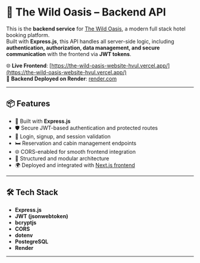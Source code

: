 # 🧩 The Wild Oasis – Backend API

This is the **backend service** for [The Wild Oasis](https://the-wild-oasis-website-hvul.vercel.app/), a modern full stack hotel booking platform.  
Built with **Express.js**, this API handles all server-side logic, including **authentication, authorization, data management, and secure communication** with the frontend via **JWT tokens**.

🌐 **Live Frontend**: [https://the-wild-oasis-website-hvul.vercel.app/](https://the-wild-oasis-website-hvul.vercel.app/)  
🚀 **Backend Deployed on Render**: [render.com](https://render.com)

---

## 📦 Features

- 🌱 Built with **Express.js**
- 🛡️ Secure JWT-based authentication and protected routes
- 🔐 Login, signup, and session validation
- 🛏️ Reservation and cabin management endpoints
- 🌐 CORS-enabled for smooth frontend integration
- 🧪 Structured and modular architecture
- 🌍 Deployed and integrated with [Next.js frontend](https://github.com/Igorbraziel/the-wild-oasis-website)

---

## 🛠️ Tech Stack

- **Express.js**
- **JWT (jsonwebtoken)**
- **bcryptjs**
- **CORS**
- **dotenv**
- **PostegreSQL** 
- **Render**

---

